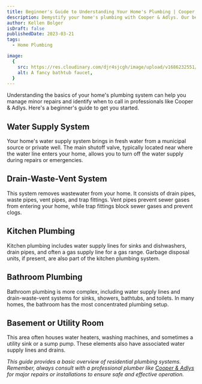 ```yaml
---
title: Beginner's Guide to Understanding Your Home's Plumbing | Cooper & Adlys
description: Demystify your home's plumbing with Cooper & Adlys. Our beginner's guide breaks down the basics of your plumbing system.
author: Kellen Bolger
isDraft: false
publishedDate: 2023-03-21
tags:
  - Home Plumbing

image:
  {
    src: https://res.cloudinary.com/djr4sjcgh/image/upload/v1686232551/bathtub-2174699_1280_iihpbm.jpg,
    alt: A fancy bathtub faucet,
  }
---
```


Understanding the basics of your home's plumbing system can help you manage minor repairs and identify when to call in professionals like Cooper & Adlys. Here's a beginner's guide to get you started.

## Water Supply System

Your home's water supply system brings in fresh water from a municipal source or private well. The main shutoff valve, typically located near where the water line enters your home, allows you to turn off the water supply during repairs or emergencies.

## Drain-Waste-Vent System

This system removes wastewater from your home. It consists of drain pipes, waste pipes, vent pipes, and trap fittings. Vent pipes prevent sewer gases from entering your home, while trap fittings block sewer gases and prevent clogs.

## Kitchen Plumbing

Kitchen plumbing includes water supply lines for sinks and dishwashers, drain pipes, and often a gas supply line for a gas range. Garbage disposal units, if present, are also part of the kitchen plumbing system.

## Bathroom Plumbing

Bathroom plumbing is more complex, including water supply lines and drain-waste-vent systems for sinks, showers, bathtubs, and toilets. In many homes, the bathroom has the most concentrated plumbing setup.

## Basement or Utility Room

This area often houses water heaters, washing machines, and sometimes a utility sink or a sump pump. These elements also have associated water supply lines and drains.

_This guide provides a basic overview of residential plumbing systems. Remember, always consult with a professional plumber like [Cooper & Adlys](/contact) for major repairs or installations to ensure safe and effective operation._
